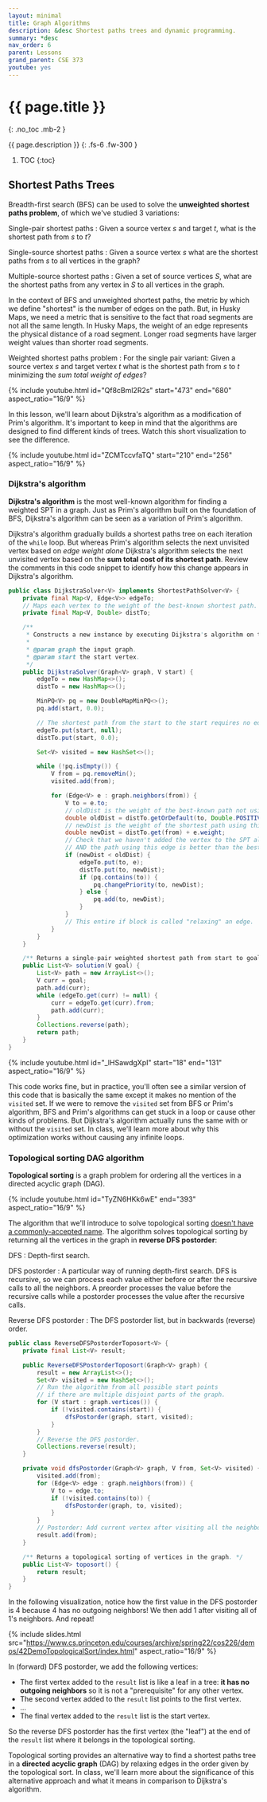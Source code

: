 ```yaml
---
layout: minimal
title: Graph Algorithms
description: &desc Shortest paths trees and dynamic programming.
summary: *desc
nav_order: 6
parent: Lessons
grand_parent: CSE 373
youtube: yes
---
```


# {{ page.title }}
{: .no_toc .mb-2 }

{{ page.description }}
{: .fs-6 .fw-300 }

1. TOC
{:toc}

## Shortest Paths Trees

Breadth-first search (BFS) can be used to solve the **unweighted shortest paths problem**, of which we've studied 3 variations:

Single-pair shortest paths
: Given a source vertex _s_ and target _t_, what is the shortest path from _s_ to _t_?

Single-source shortest paths
: Given a source vertex _s_ what are the shortest paths from _s_ to all vertices in the graph?

Multiple-source shortest paths
: Given a set of source vertices _S_, what are the shortest paths from any vertex in _S_ to all vertices in the graph.

In the context of BFS and unweighted shortest paths, the metric by which we define "shortest" is the number of edges on the path. But, in Husky Maps, we need a metric that is sensitive to the fact that road segments are not all the same length. In Husky Maps, the weight of an edge represents the physical distance of a road segment. Longer road segments have larger weight values than shorter road segments.

Weighted shortest paths problem
: For the single pair variant: Given a source vertex _s_ and target vertex _t_ what is the shortest path from _s_ to _t_ minimizing the _sum total weight of edges_?

{% include youtube.html id="Qf8cBml2R2s" start="473" end="680" aspect_ratio="16/9" %}

In this lesson, we'll learn about Dijkstra's algorithm as a modification of Prim's algorithm. It's important to keep in mind that the algorithms are designed to find different kinds of trees. Watch this short visualization to see the difference.

{% include youtube.html id="ZCMTccvfaTQ" start="210" end="256" aspect_ratio="16/9" %}

### Dijkstra's algorithm

**Dijkstra's algorithm** is the most well-known algorithm for finding a weighted SPT in a graph. Just as Prim's algorithm built on the foundation of BFS, Dijkstra's algorithm can be seen as a variation of Prim's algorithm.

Dijkstra's algorithm gradually builds a shortest paths tree on each iteration of the `while` loop. But whereas Prim's algorithm selects the next unvisited vertex based on _edge weight alone_ Dijkstra's algorithm selects the next unvisited vertex based on the **sum total cost of its shortest path**. Review the comments in this code snippet to identify how this change appears in Dijkstra's algorithm.

```java
public class DijkstraSolver<V> implements ShortestPathSolver<V> {
    private final Map<V, Edge<V>> edgeTo;
    // Maps each vertex to the weight of the best-known shortest path.
    private final Map<V, Double> distTo;

    /**
     * Constructs a new instance by executing Dijkstra's algorithm on the graph from the start.
     *
     * @param graph the input graph.
     * @param start the start vertex.
     */
    public DijkstraSolver(Graph<V> graph, V start) {
        edgeTo = new HashMap<>();
        distTo = new HashMap<>();

        MinPQ<V> pq = new DoubleMapMinPQ<>();
        pq.add(start, 0.0);

        // The shortest path from the start to the start requires no edges (0 cost).
        edgeTo.put(start, null);
        distTo.put(start, 0.0);

        Set<V> visited = new HashSet<>();

        while (!pq.isEmpty()) {
            V from = pq.removeMin();
            visited.add(from);

            for (Edge<V> e : graph.neighbors(from)) {
                V to = e.to;
                // oldDist is the weight of the best-known path not using this edge.
                double oldDist = distTo.getOrDefault(to, Double.POSITIVE_INFINITY);
                // newDist is the weight of the shortest path using this edge.
                double newDist = distTo.get(from) + e.weight;
                // Check that we haven't added the vertex to the SPT already...
                // AND the path using this edge is better than the best-known path.
                if (newDist < oldDist) {
                    edgeTo.put(to, e);
                    distTo.put(to, newDist);
                    if (pq.contains(to)) {
                        pq.changePriority(to, newDist);
                    } else {
                        pq.add(to, newDist);
                    }
                }
                // This entire if block is called "relaxing" an edge.
            }
        }
    }

    /** Returns a single-pair weighted shortest path from start to goal. */
    public List<V> solution(V goal) {
        List<V> path = new ArrayList<>();
        V curr = goal;
        path.add(curr);
        while (edgeTo.get(curr) != null) {
            curr = edgeTo.get(curr).from;
            path.add(curr);
        }
        Collections.reverse(path);
        return path;
    }
}
```

{% include youtube.html id="_lHSawdgXpI" start="18" end="131" aspect_ratio="16/9" %}

This code works fine, but in practice, you'll often see a similar version of this code that is basically the same except it makes no mention of the `visited` set. If we were to remove the `visited` set from BFS or Prim's algorithm, BFS and Prim's algorithms can get stuck in a loop or cause other kinds of problems. But Dijkstra's algorithm actually runs the same with or without the `visited` set. In class, we'll learn more about why this optimization works without causing any infinite loops.

### Topological sorting DAG algorithm

**Topological sorting** is a graph problem for ordering all the vertices in a directed acyclic graph (DAG).

{% include youtube.html id="TyZN6HKk6wE" end="393" aspect_ratio="16/9" %}

The algorithm that we'll introduce to solve topological sorting [doesn't have a commonly-accepted name](https://en.wikipedia.org/wiki/Topological_sorting#Depth-first_search). The algorithm solves topological sorting by returning all the vertices in the graph in **reverse DFS postorder**:

DFS
: Depth-first search.

DFS postorder
: A particular way of running depth-first search. DFS is recursive, so we can process each value either before or after the recursive calls to all the neighbors. A preorder processes the value before the recursive calls while a postorder processes the value after the recursive calls.

Reverse DFS postorder
: The DFS postorder list, but in backwards (reverse) order.

```java
public class ReverseDFSPostorderToposort<V> {
    private final List<V> result;

    public ReverseDFSPostorderToposort(Graph<V> graph) {
        result = new ArrayList<>();
        Set<V> visited = new HashSet<>();
        // Run the algorithm from all possible start points
        // if there are multiple disjoint parts of the graph.
        for (V start : graph.vertices()) {
            if (!visited.contains(start)) {
                dfsPostorder(graph, start, visited);
            }
        }
        // Reverse the DFS postorder.
        Collections.reverse(result);
    }

    private void dfsPostorder(Graph<V> graph, V from, Set<V> visited) {
        visited.add(from);
        for (Edge<V> edge : graph.neighbors(from)) {
            V to = edge.to;
            if (!visited.contains(to)) {
                dfsPostorder(graph, to, visited);
            }
        }
        // Postorder: Add current vertex after visiting all the neighbors
        result.add(from);
    }

    /** Returns a topological sorting of vertices in the graph. */
    public List<V> toposort() {
        return result;
    }
}
```

In the following visualization, notice how the first value in the DFS postorder is 4 because 4 has no outgoing neighbors! We then add 1 after visiting all of 1's neighbors. And repeat!

{% include slides.html src="https://www.cs.princeton.edu/courses/archive/spring22/cos226/demos/42DemoTopologicalSort/index.html" aspect_ratio="16/9" %}

In (forward) DFS postorder, we add the following vertices:

- The first vertex added to the `result` list is like a leaf in a tree: **it has no outgoing neighbors** so it is not a "prerequisite" for any other vertex.
- The second vertex added to the `result` list points to the first vertex.
- ...
- The final vertex added to the `result` list is the start vertex.

So the reverse DFS postorder has the first vertex (the "leaf") at the end of the `result` list where it belongs in the topological sorting.

Topological sorting provides an alternative way to find a shortest paths tree in a **directed acyclic graph** (DAG) by relaxing edges in the order given by the topological sort. In class, we'll learn more about the significance of this alternative approach and what it means in comparison to Dijkstra's algorithm.
